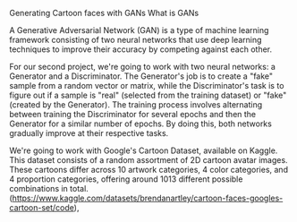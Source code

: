 Generating Cartoon faces with GANs
What is GANs

A Generative Adversarial Network (GAN) is a type of machine learning framework consisting of two neural networks that use deep learning techniques to improve their accuracy by competing against each other.

For our second project, we're going to work with two neural networks: a Generator and a Discriminator. The Generator's job is to create a "fake" sample from a random vector or matrix, while the Discriminator's task is to figure out if a sample is "real" (selected from the training dataset) or "fake" (created by the Generator). The training process involves alternating between training the Discriminator for several epochs and then the Generator for a similar number of epochs. By doing this, both networks gradually improve at their respective tasks.

We're going to work with Google's Cartoon Dataset, available on Kaggle. This dataset consists of a random assortment of 2D cartoon avatar images. These cartoons differ across 10 artwork categories, 4 color categories, and 4 proportion categories, offering around 1013 different possible combinations in total.(https://www.kaggle.com/datasets/brendanartley/cartoon-faces-googles-cartoon-set/code),
